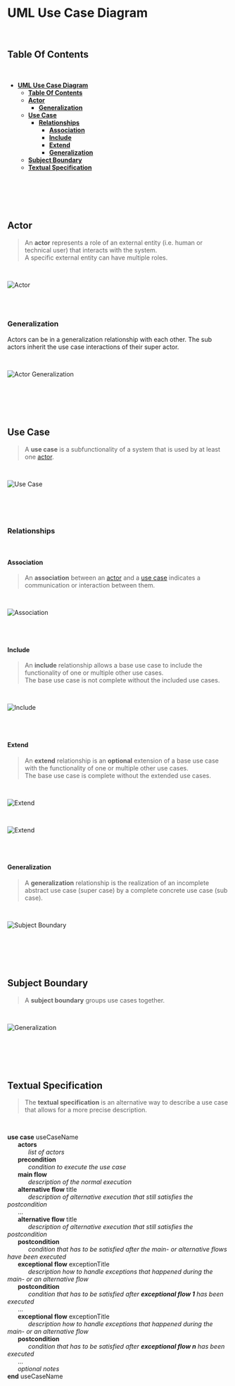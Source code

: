 # **UML Use Case Diagram**
<br>

## **Table Of Contents**
<br>

- [**UML Use Case Diagram**](#uml-use-case-diagram)
  - [**Table Of Contents**](#table-of-contents)
  - [**Actor**](#actor)
    - [**Generalization**](#generalization)
  - [**Use Case**](#use-case)
    - [**Relationships**](#relationships)
      - [**Association**](#association)
      - [**Include**](#include)
      - [**Extend**](#extend)
      - [**Generalization**](#generalization-1)
  - [**Subject Boundary**](#subject-boundary)
  - [**Textual Specification**](#textual-specification)

<br>
<br>
<br>
<br>

## **Actor**

> An **actor** represents a role of an external entity (i.e. human or technical user) that interacts with the system.  
> A specific external entity can have multiple roles. 

<br>

![Actor](./pictures/use-case-diagram/uml_use_case_diagram_actor.svg)

<br>
<br>

### **Generalization**

Actors can be in a generalization relationship with each other. The sub actors inherit the use case interactions of their super actor.

<br>

![Actor Generalization](./pictures/use-case-diagram/uml_use_case_diagram_actor_generalization.svg)

<br>
<br>
<br>
<br>

## **Use Case**

> A **use case** is a subfunctionality of a system that is used by at least one [actor](#actor).

<br>

![Use Case](./pictures/use-case-diagram/uml_use_case_diagram_use_case.svg)


<br>
<br>
<br>

### **Relationships**
<br>

#### **Association**

> An **association** between an [actor](./pictures/use-case-diagram/uml_use_case_diagram_actor.svg) and a [use case](./pictures/use-case-diagram/uml_use_case_diagram_use_case.svg) indicates a communication or interaction between them.

<br>

![Association](./pictures/use-case-diagram/uml_use_case_diagram_association.svg)

<br>
<br>

#### **Include**

> An **include** relationship allows a base use case to include the functionality of one or multiple other use cases.  
> The base use case is not complete without the included use cases.

<br>

![Include](./pictures/use-case-diagram/uml_use_case_diagram_include.svg)

<br>
<br>

#### **Extend**

> An **extend** relationship is an **optional** extension of a base use case with the functionality of one or multiple other use cases.  
> The base use case is complete without the extended use cases.

<br>

![Extend](./pictures/use-case-diagram/uml_use_case_diagram_extend_basic.svg)

<br>

![Extend](./pictures/use-case-diagram/uml_use_case_diagram_extend.svg)

<br>
<br>

#### **Generalization**

> A **generalization** relationship is the realization of an incomplete abstract use case (super case) by a complete concrete use case (sub case).

<br>

![Subject Boundary](./pictures/use-case-diagram/uml_use_case_diagram_use_case_generalization.svg)

<br>
<br>
<br>
<br>

## **Subject Boundary**

> A **subject boundary** groups use cases together.

<br>

![Generalization](./pictures/use-case-diagram/uml_use_case_diagram_subject_boundary.svg)

<br>
<br>
<br>
<br>

## **Textual Specification**

> The **textual specification** is an alternative way to describe a use case that allows for a more precise description.

<br>

**use case** useCaseName  
&nbsp;&nbsp;&nbsp;&nbsp;&nbsp;&nbsp;**actors**  
&nbsp;&nbsp;&nbsp;&nbsp;&nbsp;&nbsp;&nbsp;&nbsp;&nbsp;&nbsp;&nbsp;&nbsp;*list of actors*   
&nbsp;&nbsp;&nbsp;&nbsp;&nbsp;&nbsp;**precondition**  
&nbsp;&nbsp;&nbsp;&nbsp;&nbsp;&nbsp;&nbsp;&nbsp;&nbsp;&nbsp;&nbsp;&nbsp;*condition to execute the use case*    
&nbsp;&nbsp;&nbsp;&nbsp;&nbsp;&nbsp;**main flow**  
&nbsp;&nbsp;&nbsp;&nbsp;&nbsp;&nbsp;&nbsp;&nbsp;&nbsp;&nbsp;&nbsp;&nbsp;*description of the normal execution*  
&nbsp;&nbsp;&nbsp;&nbsp;&nbsp;&nbsp;**alternative  flow** title  
&nbsp;&nbsp;&nbsp;&nbsp;&nbsp;&nbsp;&nbsp;&nbsp;&nbsp;&nbsp;&nbsp;&nbsp;*description of alternative execution that still satisfies the postcondition*  
&nbsp;&nbsp;&nbsp;&nbsp;&nbsp;&nbsp;...  
&nbsp;&nbsp;&nbsp;&nbsp;&nbsp;&nbsp;**alternative  flow** title  
&nbsp;&nbsp;&nbsp;&nbsp;&nbsp;&nbsp;&nbsp;&nbsp;&nbsp;&nbsp;&nbsp;&nbsp;*description of alternative execution that still satisfies the postcondition*  
&nbsp;&nbsp;&nbsp;&nbsp;&nbsp;&nbsp;**postcondition**  
&nbsp;&nbsp;&nbsp;&nbsp;&nbsp;&nbsp;&nbsp;&nbsp;&nbsp;&nbsp;&nbsp;&nbsp;*condition that has to be satisfied after the main- or alternative flows have been executed*  
&nbsp;&nbsp;&nbsp;&nbsp;&nbsp;&nbsp;**exceptional  flow** exceptionTitle  
&nbsp;&nbsp;&nbsp;&nbsp;&nbsp;&nbsp;&nbsp;&nbsp;&nbsp;&nbsp;&nbsp;&nbsp;*description how to handle exceptions that happened during the main- or an alternative flow*  
&nbsp;&nbsp;&nbsp;&nbsp;&nbsp;&nbsp;**postcondition**  
&nbsp;&nbsp;&nbsp;&nbsp;&nbsp;&nbsp;&nbsp;&nbsp;&nbsp;&nbsp;&nbsp;&nbsp;*condition that has to be satisfied after **exceptional flow 1** has been executed*  
&nbsp;&nbsp;&nbsp;&nbsp;&nbsp;&nbsp;...  
&nbsp;&nbsp;&nbsp;&nbsp;&nbsp;&nbsp;**exceptional  flow** exceptionTitle  
&nbsp;&nbsp;&nbsp;&nbsp;&nbsp;&nbsp;&nbsp;&nbsp;&nbsp;&nbsp;&nbsp;&nbsp;*description how to handle exceptions that happened during the main- or an alternative flow*  
&nbsp;&nbsp;&nbsp;&nbsp;&nbsp;&nbsp;**postcondition**  
&nbsp;&nbsp;&nbsp;&nbsp;&nbsp;&nbsp;&nbsp;&nbsp;&nbsp;&nbsp;&nbsp;&nbsp;*condition that has to be satisfied after **exceptional flow n** has been executed*  
&nbsp;&nbsp;&nbsp;&nbsp;&nbsp;&nbsp;...  
&nbsp;&nbsp;&nbsp;&nbsp;&nbsp;&nbsp;*optional notes*  
**end** useCaseName